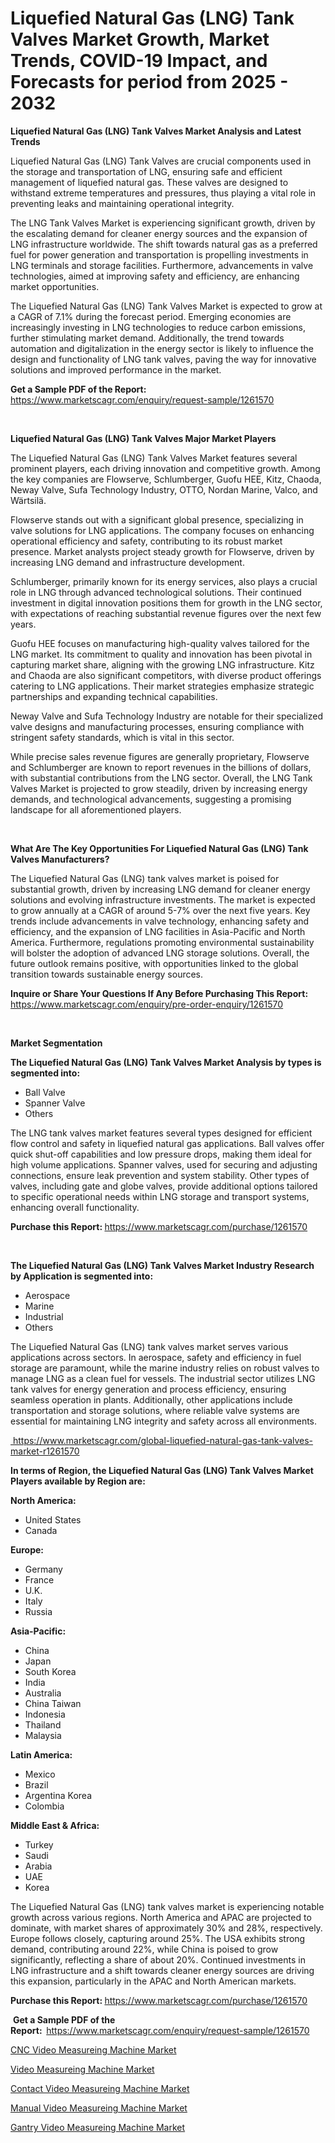 <p><h1>Liquefied Natural Gas (LNG) Tank Valves Market Growth, Market Trends, COVID-19 Impact, and Forecasts for period from 2025 - 2032</h1></p><p><strong>Liquefied Natural Gas (LNG) Tank Valves Market Analysis and Latest Trends</strong></p>
<p><p>Liquefied Natural Gas (LNG) Tank Valves are crucial components used in the storage and transportation of LNG, ensuring safe and efficient management of liquefied natural gas. These valves are designed to withstand extreme temperatures and pressures, thus playing a vital role in preventing leaks and maintaining operational integrity.</p><p>The LNG Tank Valves Market is experiencing significant growth, driven by the escalating demand for cleaner energy sources and the expansion of LNG infrastructure worldwide. The shift towards natural gas as a preferred fuel for power generation and transportation is propelling investments in LNG terminals and storage facilities. Furthermore, advancements in valve technologies, aimed at improving safety and efficiency, are enhancing market opportunities.</p><p>The Liquefied Natural Gas (LNG) Tank Valves Market is expected to grow at a CAGR of 7.1% during the forecast period. Emerging economies are increasingly investing in LNG technologies to reduce carbon emissions, further stimulating market demand. Additionally, the trend towards automation and digitalization in the energy sector is likely to influence the design and functionality of LNG tank valves, paving the way for innovative solutions and improved performance in the market.</p></p>
<p><strong>Get a Sample PDF of the Report:&nbsp;</strong> <a href="https://www.marketscagr.com/enquiry/request-sample/1261570?utm_campaign=1166&utm_medium=2&utm_source=Github&utm_content=ia&utm_term=12042025&utm_id=liquefied-natural-gas-lng-tank-valves">https://www.marketscagr.com/enquiry/request-sample/1261570</a></p>
<p>&nbsp;</p>
<p><strong>Liquefied Natural Gas (LNG) Tank Valves Major Market Players</strong></p>
<p><p>The Liquefied Natural Gas (LNG) Tank Valves Market features several prominent players, each driving innovation and competitive growth. Among the key companies are Flowserve, Schlumberger, Guofu HEE, Kitz, Chaoda, Neway Valve, Sufa Technology Industry, OTTO, Nordan Marine, Valco, and Wärtsilä.</p><p>Flowserve stands out with a significant global presence, specializing in valve solutions for LNG applications. The company focuses on enhancing operational efficiency and safety, contributing to its robust market presence. Market analysts project steady growth for Flowserve, driven by increasing LNG demand and infrastructure development.</p><p>Schlumberger, primarily known for its energy services, also plays a crucial role in LNG through advanced technological solutions. Their continued investment in digital innovation positions them for growth in the LNG sector, with expectations of reaching substantial revenue figures over the next few years.</p><p>Guofu HEE focuses on manufacturing high-quality valves tailored for the LNG market. Its commitment to quality and innovation has been pivotal in capturing market share, aligning with the growing LNG infrastructure. Kitz and Chaoda are also significant competitors, with diverse product offerings catering to LNG applications. Their market strategies emphasize strategic partnerships and expanding technical capabilities.</p><p>Neway Valve and Sufa Technology Industry are notable for their specialized valve designs and manufacturing processes, ensuring compliance with stringent safety standards, which is vital in this sector.</p><p>While precise sales revenue figures are generally proprietary, Flowserve and Schlumberger are known to report revenues in the billions of dollars, with substantial contributions from the LNG sector. Overall, the LNG Tank Valves Market is projected to grow steadily, driven by increasing energy demands, and technological advancements, suggesting a promising landscape for all aforementioned players.</p></p>
<p>&nbsp;</p>
<p><strong>What Are The Key Opportunities For Liquefied Natural Gas (LNG) Tank Valves Manufacturers?</strong></p>
<p><p>The Liquefied Natural Gas (LNG) tank valves market is poised for substantial growth, driven by increasing LNG demand for cleaner energy solutions and evolving infrastructure investments. The market is expected to grow annually at a CAGR of around 5-7% over the next five years. Key trends include advancements in valve technology, enhancing safety and efficiency, and the expansion of LNG facilities in Asia-Pacific and North America. Furthermore, regulations promoting environmental sustainability will bolster the adoption of advanced LNG storage solutions. Overall, the future outlook remains positive, with opportunities linked to the global transition towards sustainable energy sources.</p></p>
<p><strong>Inquire or Share Your Questions If Any Before Purchasing This Report:</strong> <a href="https://www.marketscagr.com/enquiry/pre-order-enquiry/1261570?utm_campaign=1166&utm_medium=2&utm_source=Github&utm_content=ia&utm_term=12042025&utm_id=liquefied-natural-gas-lng-tank-valves">https://www.marketscagr.com/enquiry/pre-order-enquiry/1261570</a></p>
<p>&nbsp;</p>
<p><strong>Market Segmentation</strong></p>
<p><strong>The Liquefied Natural Gas (LNG) Tank Valves Market Analysis by types is segmented into:</strong></p>
<p><ul><li>Ball Valve</li><li>Spanner Valve</li><li>Others</li></ul></p>
<p><p>The LNG tank valves market features several types designed for efficient flow control and safety in liquefied natural gas applications. Ball valves offer quick shut-off capabilities and low pressure drops, making them ideal for high volume applications. Spanner valves, used for securing and adjusting connections, ensure leak prevention and system stability. Other types of valves, including gate and globe valves, provide additional options tailored to specific operational needs within LNG storage and transport systems, enhancing overall functionality.</p></p>
<p><strong>Purchase this Report:&nbsp;</strong><a href="https://www.marketscagr.com/purchase/1261570?utm_campaign=1166&utm_medium=2&utm_source=Github&utm_content=ia&utm_term=12042025&utm_id=liquefied-natural-gas-lng-tank-valves">https://www.marketscagr.com/purchase/1261570</a></p>
<p>&nbsp;</p>
<p><strong>The Liquefied Natural Gas (LNG) Tank Valves Market Industry Research by Application is segmented into:</strong></p>
<p><ul><li>Aerospace</li><li>Marine</li><li>Industrial</li><li>Others</li></ul></p>
<p><p>The Liquefied Natural Gas (LNG) tank valves market serves various applications across sectors. In aerospace, safety and efficiency in fuel storage are paramount, while the marine industry relies on robust valves to manage LNG as a clean fuel for vessels. The industrial sector utilizes LNG tank valves for energy generation and process efficiency, ensuring seamless operation in plants. Additionally, other applications include transportation and storage solutions, where reliable valve systems are essential for maintaining LNG integrity and safety across all environments.</p></p>
<p><a href="https://www.marketscagr.com/global-liquefied-natural-gas-tank-valves-market-r1261570?utm_campaign=1166&utm_medium=2&utm_source=Github&utm_content=ia&utm_term=12042025&utm_id=liquefied-natural-gas-lng-tank-valves">&nbsp;https://www.marketscagr.com/global-liquefied-natural-gas-tank-valves-market-r1261570</a></p>
<p><strong>In terms of Region, the Liquefied Natural Gas (LNG) Tank Valves Market Players available by Region are:</strong></p>
<p>
    <p> <strong> North America: </strong>
        <ul>
            <li>United States</li>
            <li>Canada</li>
        </ul>
        </p> 
    <p> <strong> Europe: </strong>
        <ul>
            <li>Germany</li>
            <li>France</li>
            <li>U.K.</li>
            <li>Italy</li>
            <li>Russia</li>
        </ul>
        </p> 
    <p> <strong> Asia-Pacific: </strong>
        <ul>
            <li>China</li>
            <li>Japan</li>
            <li>South Korea</li>
            <li>India</li>
            <li>Australia</li>
            <li>China Taiwan</li>
            <li>Indonesia</li>
            <li>Thailand</li>
            <li>Malaysia</li>
        </ul>
        </p> 
    <p> <strong> Latin America: </strong>
        <ul>
            <li>Mexico</li>
            <li>Brazil</li>
            <li>Argentina Korea</li>
            <li>Colombia</li>
        </ul>
        </p> 
    <p> <strong> Middle East & Africa: </strong>
        <ul>
            <li>Turkey</li>
            <li>Saudi</li>
            <li>Arabia</li>
            <li>UAE</li>
            <li>Korea</li>
        </ul>
    </p>
    </p>
<p><p>The Liquefied Natural Gas (LNG) tank valves market is experiencing notable growth across various regions. North America and APAC are projected to dominate, with market shares of approximately 30% and 28%, respectively. Europe follows closely, capturing around 25%. The USA exhibits strong demand, contributing around 22%, while China is poised to grow significantly, reflecting a share of about 20%. Continued investments in LNG infrastructure and a shift towards cleaner energy sources are driving this expansion, particularly in the APAC and North American markets.</p></p>
<p><strong>Purchase this Report: </strong><a href="https://www.marketscagr.com/purchase/1261570?utm_campaign=1166&utm_medium=2&utm_source=Github&utm_content=ia&utm_term=12042025&utm_id=liquefied-natural-gas-lng-tank-valves">https://www.marketscagr.com/purchase/1261570</a></p>
<p>&nbsp;<strong>Get a Sample PDF of the Report:&nbsp;&nbsp;</strong><a href="https://www.marketscagr.com/enquiry/request-sample/1261570?utm_campaign=1166&utm_medium=2&utm_source=Github&utm_content=ia&utm_term=12042025&utm_id=liquefied-natural-gas-lng-tank-valves">https://www.marketscagr.com/enquiry/request-sample/1261570</a></p>
<p><strong></strong></p>
<p><p><a href="https://github.com/sharphadan/Market-Research-Report-List-1/blob/main/cnc-video-measureing-machine-market.md?utm_campaign=1166&utm_medium=2&utm_source=Github&utm_content=ia&utm_term=12042025&utm_id=liquefied-natural-gas-lng-tank-valves">CNC Video Measureing Machine Market</a></p><p><a href="https://github.com/mohmodsiason/Market-Research-Report-List-1/blob/main/video-measureing-machine-market.md?utm_campaign=1166&utm_medium=2&utm_source=Github&utm_content=ia&utm_term=12042025&utm_id=liquefied-natural-gas-lng-tank-valves">Video Measureing Machine Market</a></p><p><a href="https://github.com/anggigpps/Market-Research-Report-List-1/blob/main/contact-video-measureing-machine-market.md?utm_campaign=1166&utm_medium=2&utm_source=Github&utm_content=ia&utm_term=12042025&utm_id=liquefied-natural-gas-lng-tank-valves">Contact Video Measureing Machine Market</a></p><p><a href="https://github.com/saoneubeh8/Market-Research-Report-List-1/blob/main/manual-video-measureing-machine-market.md?utm_campaign=1166&utm_medium=2&utm_source=Github&utm_content=ia&utm_term=12042025&utm_id=liquefied-natural-gas-lng-tank-valves">Manual Video Measureing Machine Market</a></p><p><a href="https://github.com/chaiszepkadk/Market-Research-Report-List-1/blob/main/gantry-video-measureing-machine-market.md?utm_campaign=1166&utm_medium=2&utm_source=Github&utm_content=ia&utm_term=12042025&utm_id=liquefied-natural-gas-lng-tank-valves">Gantry Video Measureing Machine Market</a></p></p>